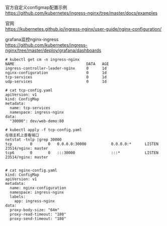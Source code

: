 官方自定义configmap配置示例  
https://github.com/kubernetes/ingress-nginx/tree/master/docs/examples  

官网  
https://kubernetes.github.io/ingress-nginx/user-guide/nginx-configuration/  

grafana监控nginx-ingress  
https://github.com/kubernetes/ingress-nginx/tree/master/deploy/grafana/dashboards  

```
# kubectl get cm -n ingress-nginx 
NAME                                DATA   AGE
ingress-controller-leader-nginx     0      1d
nginx-configuration                 0      1d
tcp-services                        0      1d
udp-services                        0      1d

# cat tcp-config.yaml
apiVersion: v1
kind: ConfigMap
metadata:
  name: tcp-services
  namespace: ingress-nginx
data:
  "30000": dev/web-demo:80

# kubectl apply -f tcp-config.yaml
在宿主机上查看端口
netstat -tnlp |grep 30000
tcp        0       0   0.0.0.0:30000           0.0.0.0:*      LISTEN  23514/nginx: master
tcp6       0       0   :::30000                :::*           LISTEN  23514/nginx: master


# cat nginx-config.yaml
kind: ConfigMap
apiVersion: v1
metadata:
  name: nginx-configuration
  namespace: ingress-nginx
  labels:
    app: ingress-nginx
data:
  proxy-body-size: "64m"
  proxy-read-timeout: "180"
  proxy-send-timeout: "180"

```  

